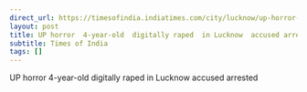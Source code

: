 ```yaml
---
direct_url: https://timesofindia.indiatimes.com/city/lucknow/up-horror-4-year-old-digitally-raped-in-lucknow-accused-arrested/articleshow/122779884.cms
layout: post
title: UP horror  4-year-old  digitally raped  in Lucknow  accused arrested
subtitle: Times of India
tags: []
---
```


UP horror  4-year-old  digitally raped  in Lucknow  accused arrested
